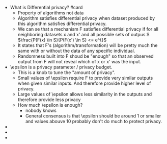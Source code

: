 - What is Differential privacy? #card
	- Property of algorithms not data
	- Algorithm satisfies differential privacy when dataset produced by this algorithm satisfies differential privacy.
	- We can se that a mechanism F satisfies differential privacy if for all neighboring datasets x and x' and all possible sets of outpus S 
	  $\frac{P(F(x) \in S}{P(F(x') \in S} <= e^{\}$
	- It states that F's (algorithm/transformation) will be pretty much the same with or without the data of any specific individual.
	- Randomness built into F shoud be "enough" so that an observed output from F will not reveal which of x or x' was the input.
- \epsilon is a privacy parameter / privacy budget.
	- This is a knob to tune the "amount of privacy".
	- Small values of \epsilon require F to provide very similar outputs when given similar inputs. And therefore provide higher level of privacy.
	- Large values of \epsilon allows less similarity in the outputs and therefore provide less privacy
	- How much \epsilon is enough?
		- nobody knows
		- General consensus is that \epsilon should be around 1 or smaller and values abouve 10 probably don't do much to protect privacy.
-
-
-